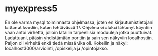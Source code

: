 # myexpress5
En ole varma mysql toiminnasta ohjelmassa, joten en kirjautumistietojani laittanut koodiin, kuten tehtävässä 17.
Ohjelma ei aluksi lähtenyt käyntiin vaan antoi virhettä, jolloin latailin tarpeellisia moduuleja jotka puuttuivat.
Ladattuani, pääsin yhdistämään porttiin ja sain sen näkyviin localhostiin. Paljon oli virheitä enkä tiedä missä vika oli.
Kokeilin ja näkyi: localhost3000/arviointi, /opiskelija ja /opintojakso.
